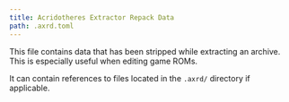 ```yaml
---
title: Acridotheres Extractor Repack Data
path: .axrd.toml
---
```


This file contains data that has been stripped while extracting an archive. This is especially useful when editing game ROMs.

It can contain references to files located in the `.axrd/` directory if applicable.
